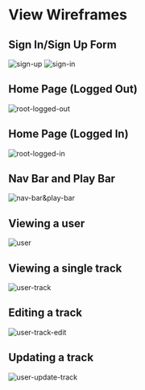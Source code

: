 # View Wireframes

## Sign In/Sign Up Form
![sign-up]
![sign-in]

## Home Page (Logged Out)
![root-logged-out]

## Home Page (Logged In)
![root-logged-in]

## Nav Bar and Play Bar
![nav-bar&play-bar]

## Viewing a user
![user]

## Viewing a single track
![user-track]

## Editing a track
![user-track-edit]

## Updating a track
![user-update-track]


[sign-up]: ./wireframes/sign_up.png
[sign-in]: ./wireframes/sign_in.png
[root-logged-in]: ./wireframes/root_logged_in.png
[root-logged-out]: ./wireframes/root_logged_out.png
[nav-bar&play-bar]: ./wireframes/nav_bar&play_bar.png
[user]: ./wireframes/user.png
[user-track]: ./wireframes/user_track.png
[user-update-track]: ./wireframes/user_update_track.png
[user-track-edit]: ./wireframes/user_track_edit.png
[user-likes]: ./wireframes/user_likes.png
